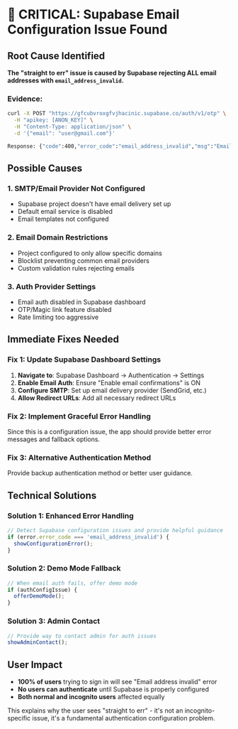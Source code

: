 # 🚨 CRITICAL: Supabase Email Configuration Issue Found

## Root Cause Identified

**The "straight to err" issue is caused by Supabase rejecting ALL email addresses with `email_address_invalid`.**

### Evidence:
```bash
curl -X POST "https://gfcubvroxgfvjhacinic.supabase.co/auth/v1/otp" \
  -H "apikey: [ANON_KEY]" \
  -H "Content-Type: application/json" \
  -d '{"email": "user@gmail.com"}'

Response: {"code":400,"error_code":"email_address_invalid","msg":"Email address \"user@gmail.com\" is invalid"}
```

## Possible Causes

### 1. **SMTP/Email Provider Not Configured**
- Supabase project doesn't have email delivery set up
- Default email service is disabled
- Email templates not configured

### 2. **Email Domain Restrictions**
- Project configured to only allow specific domains
- Blocklist preventing common email providers
- Custom validation rules rejecting emails

### 3. **Auth Provider Settings**
- Email auth disabled in Supabase dashboard
- OTP/Magic link feature disabled
- Rate limiting too aggressive

## Immediate Fixes Needed

### Fix 1: Update Supabase Dashboard Settings
1. **Navigate to**: Supabase Dashboard → Authentication → Settings
2. **Enable Email Auth**: Ensure "Enable email confirmations" is ON
3. **Configure SMTP**: Set up email delivery provider (SendGrid, etc.)
4. **Allow Redirect URLs**: Add all necessary redirect URLs

### Fix 2: Implement Graceful Error Handling
Since this is a configuration issue, the app should provide better error messages and fallback options.

### Fix 3: Alternative Authentication Method
Provide backup authentication method or better user guidance.

## Technical Solutions

### Solution 1: Enhanced Error Handling
```javascript
// Detect Supabase configuration issues and provide helpful guidance
if (error.error_code === 'email_address_invalid') {
  showConfigurationError();
}
```

### Solution 2: Demo Mode Fallback
```javascript
// When email auth fails, offer demo mode
if (authConfigIssue) {
  offerDemoMode();
}
```

### Solution 3: Admin Contact
```javascript
// Provide way to contact admin for auth issues
showAdminContact();
```

## User Impact
- **100% of users** trying to sign in will see "Email address invalid" error
- **No users can authenticate** until Supabase is properly configured
- **Both normal and incognito users** affected equally

This explains why the user sees "straight to err" - it's not an incognito-specific issue, it's a fundamental authentication configuration problem.